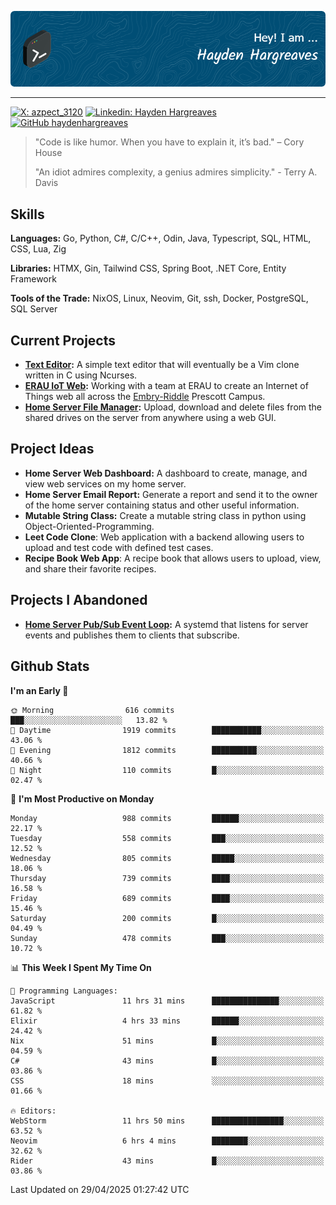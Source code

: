 ![Hayden Hargreaves](./assets/github-header-image.png)

<hr>

[![X: azpect_3120](https://img.shields.io/twitter/follow/azpect_3120?style=social)](https://x.com/azpect_3120)
[![Linkedin: Hayden Hargreaves](https://img.shields.io/badge/-Hayden%20Hargreaves-blue?style=flat-square&logo=Linkedin&logoColor=white&link=https://www.linkedin.com/in/hayden-hargreaves-37b2802a4/)](https://www.linkedin.com/in/hayden-hargreaves-37b2802a4/)
[![GitHub haydenhargreaves](https://img.shields.io/github/followers/haydenhargreaves?label=follow&style=social)](https://github.com/haydenhargreaves)

> "Code is like humor. When you have to explain it, it’s bad." – Cory House
> 
> "An idiot admires complexity, a genius admires simplicity." - Terry A. Davis

## Skills
**Languages:** Go, Python, C#, C/C++, Odin, Java, Typescript, SQL, HTML, CSS, Lua, Zig

**Libraries:** HTMX, Gin, Tailwind CSS, Spring Boot, .NET Core, Entity Framework

**Tools of the Trade:** NixOS, Linux, Neovim, Git, ssh, Docker, PostgreSQL, SQL Server


## Current Projects 
- **[Text Editor](https://github.com/haydenhargreaves/TextEditor):** A simple text editor that will eventually be a Vim clone written in C using Ncurses.
- **[ERAU IoT Web](https://github.com/haydenhargreaves/InternetOfThings):** Working with a team at ERAU to create an Internet of Things web all across the [Embry-Riddle](https://erau.edu) Prescott Campus.
- **[Home Server File Manager](https://github.com/haydenhargreaves/ServerFileManager):** Upload, download and delete files from the shared drives on the server from anywhere using a web GUI.


## Project Ideas
- **Home Server Web Dashboard:** A dashboard to create, manage, and view web services on my home server.
- **Home Server Email Report:** Generate a report and send it to the owner of the home server containing status and other useful information.
- **Mutable String Class:** Create a mutable string class in python using Object-Oriented-Programming.
- **Leet Code Clone**: Web application with a backend allowing users to upload and test code with defined test cases.
- **Recipe Book Web App**: A recipe book that allows users to upload, view, and share their favorite recipes.

## Projects I Abandoned 
- **[Home Server Pub/Sub Event Loop](https://github.com/haydenhargreaves/TCPNotificationManager):** A systemd that listens for server events and publishes them to clients that subscribe.


## Github Stats

<!--START_SECTION:waka-->
**I'm an Early 🐤** 

```text
🌞 Morning                616 commits         ███░░░░░░░░░░░░░░░░░░░░░░   13.82 % 
🌆 Daytime                1919 commits        ███████████░░░░░░░░░░░░░░   43.06 % 
🌃 Evening                1812 commits        ██████████░░░░░░░░░░░░░░░   40.66 % 
🌙 Night                  110 commits         █░░░░░░░░░░░░░░░░░░░░░░░░   02.47 % 
```
📅 **I'm Most Productive on Monday** 

```text
Monday                   988 commits         ██████░░░░░░░░░░░░░░░░░░░   22.17 % 
Tuesday                  558 commits         ███░░░░░░░░░░░░░░░░░░░░░░   12.52 % 
Wednesday                805 commits         █████░░░░░░░░░░░░░░░░░░░░   18.06 % 
Thursday                 739 commits         ████░░░░░░░░░░░░░░░░░░░░░   16.58 % 
Friday                   689 commits         ████░░░░░░░░░░░░░░░░░░░░░   15.46 % 
Saturday                 200 commits         █░░░░░░░░░░░░░░░░░░░░░░░░   04.49 % 
Sunday                   478 commits         ███░░░░░░░░░░░░░░░░░░░░░░   10.72 % 
```


📊 **This Week I Spent My Time On** 

```text
💬 Programming Languages: 
JavaScript               11 hrs 31 mins      ███████████████░░░░░░░░░░   61.82 % 
Elixir                   4 hrs 33 mins       ██████░░░░░░░░░░░░░░░░░░░   24.42 % 
Nix                      51 mins             █░░░░░░░░░░░░░░░░░░░░░░░░   04.59 % 
C#                       43 mins             █░░░░░░░░░░░░░░░░░░░░░░░░   03.86 % 
CSS                      18 mins             ░░░░░░░░░░░░░░░░░░░░░░░░░   01.66 % 

🔥 Editors: 
WebStorm                 11 hrs 50 mins      ████████████████░░░░░░░░░   63.52 % 
Neovim                   6 hrs 4 mins        ████████░░░░░░░░░░░░░░░░░   32.62 % 
Rider                    43 mins             █░░░░░░░░░░░░░░░░░░░░░░░░   03.86 % 
```


 Last Updated on 29/04/2025 01:27:42 UTC
<!--END_SECTION:waka-->
